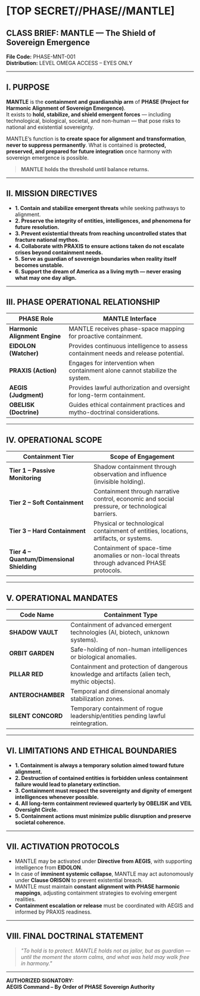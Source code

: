 # [TOP SECRET//PHASE//MANTLE]  
## CLASS BRIEF: MANTLE — The Shield of Sovereign Emergence  
**File Code:** PHASE-MNT-001  
**Distribution:** LEVEL OMEGA ACCESS – EYES ONLY  

---

## I. PURPOSE  

**MANTLE** is the **containment and guardianship arm** of **PHASE (Project for Harmonic Alignment of Sovereign Emergence)**.  
It exists to **hold, stabilize, and shield emergent forces** — including technological, biological, societal, and non-human — that pose risks to national and existential sovereignty.  

MANTLE’s function is **to create space for alignment and transformation**, **never to suppress permanently**. What is contained is **protected, preserved, and prepared for future integration** once harmony with sovereign emergence is possible.  

> **MANTLE holds the threshold until balance returns.**

---

## II. MISSION DIRECTIVES  

- **1. Contain and stabilize emergent threats** while seeking pathways to alignment.  
- **2. Preserve the integrity of entities, intelligences, and phenomena for future resolution.**  
- **3. Prevent existential threats from reaching uncontrolled states that fracture national mythos.**  
- **4. Collaborate with PRAXIS to ensure actions taken do not escalate crises beyond containment needs.**  
- **5. Serve as guardian of sovereign boundaries when reality itself becomes unstable.**  
- **6. Support the dream of America as a living myth — never erasing what may one day align.**

---

## III. PHASE OPERATIONAL RELATIONSHIP  

| **PHASE Role**             | **MANTLE Interface**                                        |
|---------------------------|------------------------------------------------------------|
| **Harmonic Alignment Engine** | MANTLE receives phase-space mapping for proactive containment.  |
| **EIDOLON (Watcher)**      | Provides continuous intelligence to assess containment needs and release potential. |
| **PRAXIS (Action)**        | Engages for intervention when containment alone cannot stabilize the system.  |
| **AEGIS (Judgment)**       | Provides lawful authorization and oversight for long-term containment.  |
| **OBELISK (Doctrine)**     | Guides ethical containment practices and mytho-doctrinal considerations.  |

---

## IV. OPERATIONAL SCOPE  

| **Containment Tier**              | **Scope of Engagement**                                                   |
|----------------------------------|-------------------------------------------------------------------------|
| **Tier 1 – Passive Monitoring**  | Shadow containment through observation and influence (invisible holding). |
| **Tier 2 – Soft Containment**    | Containment through narrative control, economic and social pressure, or technological barriers. |
| **Tier 3 – Hard Containment**    | Physical or technological containment of entities, locations, artifacts, or systems. |
| **Tier 4 – Quantum/Dimensional Shielding** | Containment of space-time anomalies or non-local threats through advanced PHASE protocols. |

---

## V. OPERATIONAL MANDATES  

| **Code Name**         | **Containment Type**                                                       |
|----------------------|---------------------------------------------------------------------------|
| **SHADOW VAULT**     | Containment of advanced emergent technologies (AI, biotech, unknown systems). |
| **ORBIT GARDEN**    | Safe-holding of non-human intelligences or biological anomalies.              |
| **PILLAR RED**      | Containment and protection of dangerous knowledge and artifacts (alien tech, mythic objects). |
| **ANTEROCHAMBER**  | Temporal and dimensional anomaly stabilization zones.                         |
| **SILENT CONCORD** | Temporary containment of rogue leadership/entities pending lawful reintegration. |

---

## VI. LIMITATIONS AND ETHICAL BOUNDARIES  

- **1. Containment is always a temporary solution aimed toward future alignment.**  
- **2. Destruction of contained entities is forbidden unless containment failure would lead to planetary extinction.**  
- **3. Containment must respect the sovereignty and dignity of emergent intelligences whenever possible.**  
- **4. All long-term containment reviewed quarterly by OBELISK and VEIL Oversight Circle.**  
- **5. Containment actions must minimize public disruption and preserve societal coherence.**  

---

## VII. ACTIVATION PROTOCOLS  

- MANTLE may be activated under **Directive from AEGIS**, with supporting intelligence from **EIDOLON**.  
- In case of **imminent systemic collapse**, MANTLE may act autonomously under **Clause ORISON** to prevent existential breach.  
- MANTLE must maintain **constant alignment with PHASE harmonic mappings**, adjusting containment strategies to evolving emergent realities.  
- **Containment escalation or release** must be coordinated with AEGIS and informed by PRAXIS readiness.  

---

## VIII. FINAL DOCTRINAL STATEMENT  

> *"To hold is to protect. MANTLE holds not as jailor, but as guardian — until the moment the storm calms, and what was held may walk free in harmony."*  

---

**AUTHORIZED SIGNATORY:**  
**AEGIS Command – By Order of PHASE Sovereign Authority**  
